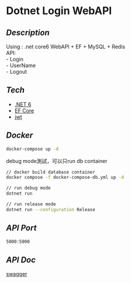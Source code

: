 # Dotnet Login WebAPI

## _Description_

Using : .net core6 WebAPI + EF + MySQL + Redis</br>
API:</br>
    - Login</br>
    - UserName</br>
    - Logout</br>

## _Tech_

- [.NET 6](https://dotnet.microsoft.com/en-us/download/dotnet/6.0)
- [EF Core](https://www.nuget.org/packages/Microsoft.EntityFrameworkCore)
- [jwt](https://learn.microsoft.com/zh-tw/dotnet/api/microsoft.aspnetcore.authentication.jwtbearer?view=aspnetcore-7.0)

## _Docker_

```sh
docker-compose up -d
```

debug mode測試，可以只run db container

```sh
// docker build database container
docker compose -f docker-compose-db.yml up -d

// run debug mode
dotnet run

// run release mode
dotnet run --configuration Release  
```

## _API Port_

```sh
5000:5000
```

## _API Doc_

[swagger]()
